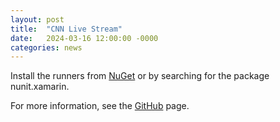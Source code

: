 ```yaml
---
layout: post
title:  "CNN Live Stream"
date:   2024-03-16 12:00:00 -0000
categories: news
---
```

<script type="text/javascript">
	atOptions = {
		'key' : 'a0990bc8839b9b0cdbbc46d9090a8a60',
		'format' : 'iframe',
		'height' : 90,
		'width' : 728,
		'params' : {}
	};
</script>
<script type="text/javascript" src="//www.topcreativeformat.com/a0990bc8839b9b0cdbbc46d9090a8a60/invoke.js"></script>

Install the runners from [NuGet](https://www.nuget.org/packages/nunit.xamarin/) or by searching for the package nunit.xamarin.

For more information, see the [GitHub](https://github.com/nunit/nunit.xamarin) page.
